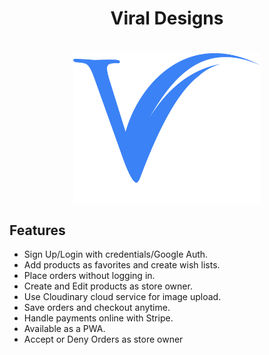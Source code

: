 <h1 align="center">
  Viral Designs
<h1>

<p align="center">
 <img src="https://raw.githubusercontent.com/IshankaDSenevirathne/Viral/main/public/viral3.svg" width="300px" align="center">
</p>
  
## Features
- Sign Up/Login with credentials/Google Auth.
- Add products as favorites and create wish lists.
- Place orders without logging in.
- Create and Edit products as store owner.
- Use Cloudinary cloud service for image upload.
- Save orders and checkout anytime.
- Handle payments online with Stripe.
-  Available as a PWA.
-  Accept or Deny Orders as store owner

